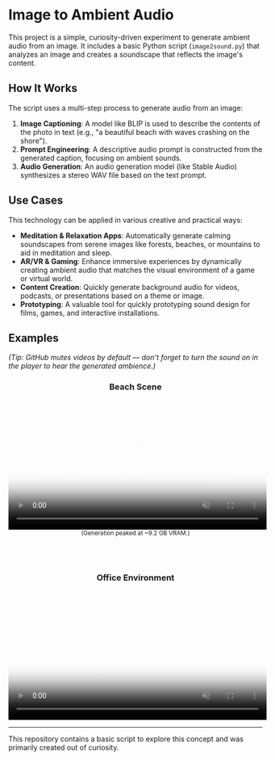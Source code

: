 # Image to Ambient Audio

This project is a simple, curiosity-driven experiment to generate ambient audio from an image. It includes a basic Python script (`image2sound.py`) that analyzes an image and creates a soundscape that reflects the image's content.

## How It Works

The script uses a multi-step process to generate audio from an image:

1.  **Image Captioning**: A model like BLIP is used to describe the contents of the photo in text (e.g., "a beautiful beach with waves crashing on the shore").
2.  **Prompt Engineering**: A descriptive audio prompt is constructed from the generated caption, focusing on ambient sounds.
3.  **Audio Generation**: An audio generation model (like Stable Audio) synthesizes a stereo WAV file based on the text prompt.

## Use Cases

This technology can be applied in various creative and practical ways:

*   **Meditation & Relaxation Apps**: Automatically generate calming soundscapes from serene images like forests, beaches, or mountains to aid in meditation and sleep.
*   **AR/VR & Gaming**: Enhance immersive experiences by dynamically creating ambient audio that matches the visual environment of a game or virtual world.
*   **Content Creation**: Quickly generate background audio for videos, podcasts, or presentations based on a theme or image.
*   **Prototyping**: A valuable tool for quickly prototyping sound design for films, games, and interactive installations.

## Examples

*(Tip: GitHub mutes videos by default — don’t forget to turn the sound on in the player to hear the generated ambience.)*

<div align="center">

<h3>Beach Scene</h3>
<video
  src="https://github.com/user-attachments/assets/b640d31e-b92f-4eab-8249-7b3cb434b757"
  controls
  muted
  playsinline
  width="512"
  poster="examples/beach.jpeg">
  Sorry, your browser doesn’t support embedded videos.
</video>
<br/>
<small>(Generation peaked at ~9.2 GB VRAM.)</small>

<br/><br/>

<h3>Office Environment</h3>
<video
  src="https://github.com/user-attachments/assets/d99376af-bd14-4cd7-b6d1-772391e11ffc"
  controls
  muted
  playsinline
  width="512"
  poster="examples/office.jpg">
</video>

</div>

---

This repository contains a basic script to explore this concept and was primarily created out of curiosity.
